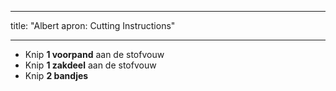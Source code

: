 - - -
title: "Albert apron: Cutting Instructions"
- - -

- Knip **1 voorpand** aan de stofvouw
- Knip **1 zakdeel** aan de stofvouw
- Knip **2 bandjes**
